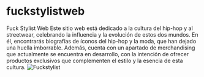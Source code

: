 # fuckstylistweb
Fuck Stylist Web
Este sitio web está dedicado a la cultura del hip-hop y al streetwear, celebrando la influencia y la evolución de estos dos mundos. En él, encontrarás biografías de íconos del hip-hop y la moda, que han dejado una huella imborrable. Además, cuenta con un apartado de merchandising que actualmente se encuentra en desarrollo, con la intención de ofrecer productos exclusivos que complementen el estilo y la esencia de esta cultura.
![Fuckstylist](https://github.com/user-attachments/assets/f0087bf7-4922-446f-962a-cfad49643585)
